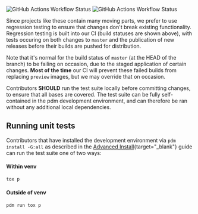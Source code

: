 ![GitHub Actions Workflow Status](https://img.shields.io/github/actions/workflow/status/ppfeister/sylva/regression.yaml?branch=master&event=release&style=for-the-badge&logo=data:image/png;base64,iVBORw0KGgoAAAANSUhEUgAAAEAAAABACAYAAACqaXHeAAAACXBIWXMAAAsTAAALEwEAmpwYAAABEklEQVR4nO2ZSw7CMAwFfWuW6bK3HsQCCUFaxf3Q2n6zRbV4IyuxWzMhhBD/B5iA2QqHfzNXDl9LAv3wNSSwHj63BMbC55SAL3wuCWwLn0MC+8LHloA/fAMeKSSwIfzHs7ElsCN8eAkceNqHk8AJp30oCSz/WUlwoE5AEtyd8HOLVDoTmiUfhaeVut3fbgXaBVxoFwg3/PTQLlBx+HmhXQDtAiYJJglXdMI9x2G0C5h2AbQLuNAuEHIC/Ea7gI/FKyxcJ3DAF6HQEvDd+8PDS0YJ7cC64SS0E+qGkdDuWvcURt/fL7XK3rq3gIH3914Bo3XDwAYBqUAC+lgVkIA+VgUkoI9VAQnoY1WgugAhhLCLeQK0o/Lg9gzSKwAAAABJRU5ErkJggg==&label=Release)
![GitHub Actions Workflow Status](https://img.shields.io/github/actions/workflow/status/ppfeister/sylva/regression.yaml?branch=master&style=for-the-badge&logo=data:image/png;base64,iVBORw0KGgoAAAANSUhEUgAAAEAAAABACAYAAACqaXHeAAAACXBIWXMAAAsTAAALEwEAmpwYAAABEklEQVR4nO2ZSw7CMAwFfWuW6bK3HsQCCUFaxf3Q2n6zRbV4IyuxWzMhhBD/B5iA2QqHfzNXDl9LAv3wNSSwHj63BMbC55SAL3wuCWwLn0MC+8LHloA/fAMeKSSwIfzHs7ElsCN8eAkceNqHk8AJp30oCSz/WUlwoE5AEtyd8HOLVDoTmiUfhaeVut3fbgXaBVxoFwg3/PTQLlBx+HmhXQDtAiYJJglXdMI9x2G0C5h2AbQLuNAuEHIC/Ea7gI/FKyxcJ3DAF6HQEvDd+8PDS0YJ7cC64SS0E+qGkdDuWvcURt/fL7XK3rq3gIH3914Bo3XDwAYBqUAC+lgVkIA+VgUkoI9VAQnoY1WgugAhhLCLeQK0o/Lg9gzSKwAAAABJRU5ErkJggg==&label=Head)



Since projects like these contain many moving parts, we prefer to use regression testing to ensure that changes don't break existing functionality. Regression testing is built into our CI (build statuses are shown above), with tests occuring on both changes to `master` and the publication of new releases before their builds are pushed for distribution.

Note that it's normal for the build status of `master` (at the HEAD of the branch) to be failing on occasion, due to the staged application of certain changes. **Most of the time** our CI will prevent these failed builds from replacing `preview` images, but we may override that on occasion.

Contributors __SHOULD__ run the test suite locally before committing changes, to ensure that all bases are covered. The test suite can be fully self-contained in the pdm development environment, and can therefore be ran without any additional local dependencies.

## Running unit tests

Contributors that have installed the development environment via `pdm install -G:all` as described in the [Advanced Install][advanced-install]{target="_blank"} guide can run the test suite one of two ways:

#### Within venv

```bash
tox p
```

#### Outside of venv

```bash
pdm run tox p
```

[advanced-install]: /install-adv/#installing-sylva-for-development
